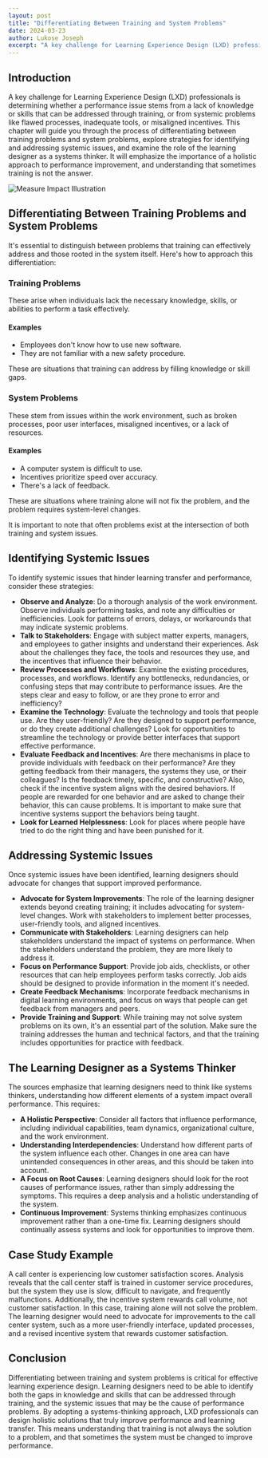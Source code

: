 ```yaml
---
layout: post
title: "Differentiating Between Training and System Problems"
date: 2024-03-23
author: Lukose Joseph
excerpt: "A key challenge for Learning Experience Design (LXD) professionals is determining whether a performance issue stems from a lack of knowledge or skills that can be addressed through training, or from systemic problems like flawed processes, inadequate tool..."
---
```


## Introduction
A key challenge for Learning Experience Design (LXD) professionals is determining whether a performance issue stems from a lack of knowledge or skills that can be addressed through training, or from systemic problems like flawed processes, inadequate tools, or misaligned incentives. This chapter will guide you through the process of differentiating between training problems and system problems, explore strategies for identifying and addressing systemic issues, and examine the role of the learning designer as a systems thinker. It will emphasize the importance of a holistic approach to performance improvement, and understanding that sometimes training is not the answer.

![Measure Impact Illustration](/lukofolio/images/illustrations/skill-knowledge-problem.svg)

## Differentiating Between Training Problems and System Problems
It's essential to distinguish between problems that training can effectively address and those rooted in the system itself. Here's how to approach this differentiation:

### Training Problems
These arise when individuals lack the necessary knowledge, skills, or abilities to perform a task effectively.

#### Examples
- Employees don't know how to use new software.
- They are not familiar with a new safety procedure.

These are situations that training can address by filling knowledge or skill gaps.

### System Problems
These stem from issues within the work environment, such as broken processes, poor user interfaces, misaligned incentives, or a lack of resources.

#### Examples
- A computer system is difficult to use.
- Incentives prioritize speed over accuracy.
- There's a lack of feedback.

These are situations where training alone will not fix the problem, and the problem requires system-level changes.

It is important to note that often problems exist at the intersection of both training and system issues.

## Identifying Systemic Issues
To identify systemic issues that hinder learning transfer and performance, consider these strategies:

- **Observe and Analyze**: Do a thorough analysis of the work environment. Observe individuals performing tasks, and note any difficulties or inefficiencies. Look for patterns of errors, delays, or workarounds that may indicate systemic problems.
- **Talk to Stakeholders**: Engage with subject matter experts, managers, and employees to gather insights and understand their experiences. Ask about the challenges they face, the tools and resources they use, and the incentives that influence their behavior.
- **Review Processes and Workflows**: Examine the existing procedures, processes, and workflows. Identify any bottlenecks, redundancies, or confusing steps that may contribute to performance issues. Are the steps clear and easy to follow, or are they prone to error and inefficiency?
- **Examine the Technology**: Evaluate the technology and tools that people use. Are they user-friendly? Are they designed to support performance, or do they create additional challenges? Look for opportunities to streamline the technology or provide better interfaces that support effective performance.
- **Evaluate Feedback and Incentives**: Are there mechanisms in place to provide individuals with feedback on their performance? Are they getting feedback from their managers, the systems they use, or their colleagues? Is the feedback timely, specific, and constructive? Also, check if the incentive system aligns with the desired behaviors. If people are rewarded for one behavior and are asked to change their behavior, this can cause problems. It is important to make sure that incentive systems support the behaviors being taught.
- **Look for Learned Helplessness**: Look for places where people have tried to do the right thing and have been punished for it.

## Addressing Systemic Issues
Once systemic issues have been identified, learning designers should advocate for changes that support improved performance.

- **Advocate for System Improvements**: The role of the learning designer extends beyond creating training; it includes advocating for system-level changes. Work with stakeholders to implement better processes, user-friendly tools, and aligned incentives.
- **Communicate with Stakeholders**: Learning designers can help stakeholders understand the impact of systems on performance. When the stakeholders understand the problem, they are more likely to address it.
- **Focus on Performance Support**: Provide job aids, checklists, or other resources that can help employees perform tasks correctly. Job aids should be designed to provide information in the moment it's needed.
- **Create Feedback Mechanisms**: Incorporate feedback mechanisms in digital learning environments, and focus on ways that people can get feedback from managers and peers.
- **Provide Training and Support**: While training may not solve system problems on its own, it's an essential part of the solution. Make sure the training addresses the human and technical factors, and that the training includes opportunities for practice with feedback.

## The Learning Designer as a Systems Thinker
The sources emphasize that learning designers need to think like systems thinkers, understanding how different elements of a system impact overall performance. This requires:

- **A Holistic Perspective**: Consider all factors that influence performance, including individual capabilities, team dynamics, organizational culture, and the work environment.
- **Understanding Interdependencies**: Understand how different parts of the system influence each other. Changes in one area can have unintended consequences in other areas, and this should be taken into account.
- **A Focus on Root Causes**: Learning designers should look for the root causes of performance issues, rather than simply addressing the symptoms. This requires a deep analysis and a holistic understanding of the system.
- **Continuous Improvement**: Systems thinking emphasizes continuous improvement rather than a one-time fix. Learning designers should continually assess systems and look for opportunities to improve them.

## Case Study Example
A call center is experiencing low customer satisfaction scores. Analysis reveals that the call center staff is trained in customer service procedures, but the system they use is slow, difficult to navigate, and frequently malfunctions. Additionally, the incentive system rewards call volume, not customer satisfaction. In this case, training alone will not solve the problem. The learning designer would need to advocate for improvements to the call center system, such as a more user-friendly interface, updated processes, and a revised incentive system that rewards customer satisfaction.

## Conclusion
Differentiating between training and system problems is critical for effective learning experience design. Learning designers need to be able to identify both the gaps in knowledge and skills that can be addressed through training, and the systemic issues that may be the cause of performance problems. By adopting a systems-thinking approach, LXD professionals can design holistic solutions that truly improve performance and learning transfer. This means understanding that training is not always the solution to a problem, and that sometimes the system must be changed to improve performance.